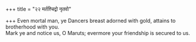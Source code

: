 +++
title = "२२ मर्तश्चिद्वो नृतवो"

+++
Even mortal man, ye Dancers breast adorned with gold, attains to brotherhood with you.  
     Mark ye and notice us, O Maruts; evermore your friendship is secured to us.
